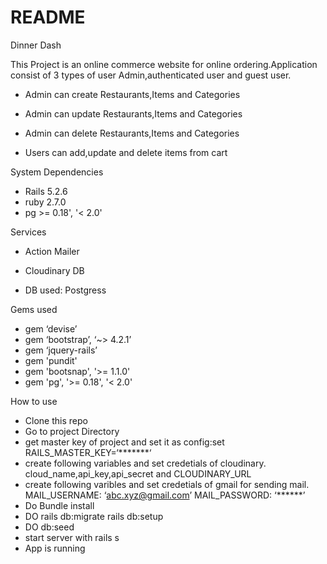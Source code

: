 # README

Dinner Dash

This Project is an online commerce website for online ordering.Application consist of 3 types of user Admin,authenticated user and guest user.

* Admin can create Restaurants,Items and Categories

* Admin can update Restaurants,Items and Categories

* Admin can delete Restaurants,Items and Categories

* Users can add,update and delete items from cart

System Dependencies

* Rails 5.2.6
* ruby 2.7.0
* pg >= 0.18', '< 2.0'

Services

* Action Mailer
* Cloudinary
DB

* DB used: Postgress

Gems used

* gem ‘devise’
* gem ‘bootstrap’, ‘~> 4.2.1’
* gem ‘jquery-rails’
* gem 'pundit'
* gem 'bootsnap', '>= 1.1.0'
* gem 'pg', '>= 0.18', '< 2.0'

How to use

* Clone this repo
* Go to project Directory
* get master key of project and set it as config:set RAILS_MASTER_KEY=‘*******‘
* create following variables and set credetials of cloudinary. cloud_name,api_key,api_secret and CLOUDINARY_URL
* create following varibles and set credetials of gmail for sending mail. MAIL_USERNAME: ‘abc.xyz@gmail.com’ MAIL_PASSWORD: ‘******’
* Do Bundle install
* DO rails db:migrate rails db:setup
* DO db:seed
* start server with rails s
* App is running
